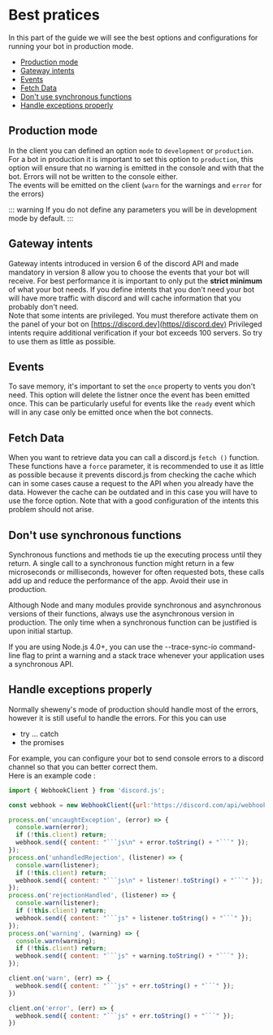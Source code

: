 # Best pratices

In this part of the guide we will see the best options and configurations for running your bot in production mode.

- [Production mode](#production-mode)
- [Gateway intents](#gateway-intents)
- [Events](#events)
- [Fetch Data](#fetch-data)
- [Don't use synchronous functions](#don-t-use-synchronous-functions)
- [Handle exceptions properly](#handle-exceptions-properly)

## Production mode

In the client you can defined an option `mode` to `development` or `production`.  
For a bot in production it is important to set this option to `production`, this option will ensure that no warning is emitted in the console and with that the bot. Errors will not be written to the console either.  
The events will be emitted on the client (`warn` for the warnings and `error` for the errors)

::: warning
If you do not define any parameters you will be in development mode by default.
:::

## Gateway intents

Gateway intents introduced in version 6 of the discord API and made mandatory in version 8 allow you to choose the events that your bot will receive. For best performance it is important to only put the **strict minimum** of what your bot needs. If you define intents that you don't need your bot will have more traffic with discord and will cache information that you probably don't need.  
Note that some intents are privileged. You must therefore activate them on the panel of your bot on [https://discord.dev](https//discord.dev)
Privileged intents require additional verification if your bot exceeds 100 servers. So try to use them as little as possible.

## Events

To save memory, it's important to set the `once` property to vents you don't need. This option will delete the listner once the event has been emitted once. This can be particularly useful for events like the `ready` event which will in any case only be emitted once when the bot connects.

## Fetch Data

When you want to retrieve data you can call a discord.js `fetch ()` function. These functions have a `force` parameter, it is recommended to use it as little as possible because it prevents discord.js from checking the cache which can in some cases cause a request to the API when you already have the data.
However the cache can be outdated and in this case you will have to use the force option. Note that with a good configuration of the intents this problem should not arise.

## Don't use synchronous functions

Synchronous functions and methods tie up the executing process until they return. A single call to a synchronous function might return in a few microseconds or milliseconds, however for often requested bots, these calls add up and reduce the performance of the app. Avoid their use in production.

Although Node and many modules provide synchronous and asynchronous versions of their functions, always use the asynchronous version in production. The only time when a synchronous function can be justified is upon initial startup.

If you are using Node.js 4.0+, you can use the --trace-sync-io command-line flag to print a warning and a stack trace whenever your application uses a synchronous API.

## Handle exceptions properly

Normally sheweny's mode of production should handle most of the errors, however it is still useful to handle the errors. For this you can use

- try ... catch
- the promises

For example, you can configure your bot to send console errors to a discord channel so that you can better correct them.  
Here is an example code :

````js
import { WebhookClient } from 'discord.js';

const webhook = new WebhookClient({url:'https://discord.com/api/webhooks/{webhookId}/{webhookToken}'})

process.on('uncaughtException', (error) => {
  console.warn(error);
  if (!this.client) return;
  webhook.send({ content: "```js\n" + error.toString() + "```" });
});
process.on('unhandledRejection', (listener) => {
  console.warn(listener);
  if (!this.client) return;
  webhook.send({ content: "```js\n" + listener!.toString() + "```" });
});
process.on('rejectionHandled', (listener) => {
  console.warn(listener);
  if (!this.client) return;
  webhook.send({ content: "```js" + listener.toString() + "```" });
});
process.on('warning', (warning) => {
  console.warn(warning);
  if (!this.client) return;
  webhook.send({ content: "```js" + warning.toString() + "```" });
});

client.on('warn', (err) => {
  webhook.send({ content: "```js" + err.toString() + "```" });
})

client.on('error', (err) => {
  webhook.send({ content: "```js" + err.toString() + "```" });
})
````
